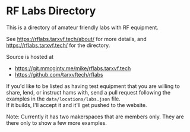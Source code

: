 RF Labs Directory
=================

This is a directory of amateur friendly labs with RF equipment.

See https://rflabs.tarxvf.tech/about/ for more details,
and https://rflabs.tarxvf.tech/ for the directory.

Source is hosted at 
* https://git.mmcginty.me/mike/rflabs.tarxvf.tech
* https://github.com/tarxvftech/rflabs

If you'd like to be listed as having test equipment that you are willing
to share, lend, or instruct hams with, send a pull request following
the examples in the `data/locations/labs.json` file.  
If it builds, I'll accept it and it'll get pushed to the website.

Note: Currently it has two makerspaces that are members only. They are
there only to show a few more examples.
